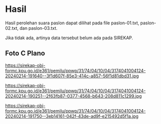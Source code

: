 # Hasil

Hasil perolehan suara paslon dapat dilihat pada file paslon-01.txt, paslon-02.txt, dan paslon-03.txt.

Jika tidak ada, artinya data tersebut belum ada pada SIREKAP.

## Foto C Plano

https://sirekap-obj-formc.kpu.go.id/e361/pemilu/ppwp/31/74/04/10/04/3174041004124-20240214-191640--3f1d607f-85e3-414c-a857-56f1d81dbd31.jpg

https://sirekap-obj-formc.kpu.go.id/e361/pemilu/ppwp/31/74/04/10/04/3174041004124-20240214-190251--2f63fb87-0377-4568-b643-208d811c1299.jpg

https://sirekap-obj-formc.kpu.go.id/e361/pemilu/ppwp/31/74/04/10/04/3174041004124-20240214-191750--3eb14161-042f-43de-ad9f-e215492d5f1a.jpg
